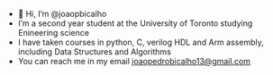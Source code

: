 - 👋 Hi, I’m @joaopbicalho
- I’m a second year student at the University of Toronto studying Enineering science
- I have taken courses in python, C, verilog HDL and Arm assembly, including Data Structures and Algorithms 
- You can reach me in my email joaopedrobicalho13@gmail.com

<!---
joaopbicalho/joaopbicalho is a ✨ special ✨ repository because its `README.md` (this file) appears on your GitHub profile.
You can click the Preview link to take a look at your changes.
--->
